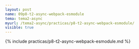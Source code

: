 ```yaml
---
layout: post
name: 09p8-t2-async-webpack-esmodule
tema: tema2-async
myurl: /tema2-async/practicas/p8-t2-async-webpack-esmodule/
visible: true
---
```


{% include practicas/p8-t2-async-webpack-esmodule.md %}
